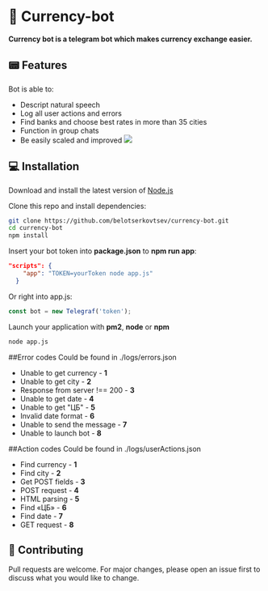 # 👻 Currency-bot

<b>Currency bot is a telegram bot which makes currency exchange easier.</b> 

## 📟 Features

Bot is able to:

- Descript natural speech
- Log all user actions and errors
- Find banks and choose best rates in more than 35 cities
- Function in group chats
- Be easily scaled and improved
![](https://i.imgur.com/4qfNb1N.png)


## 💻 Installation
Download and install the latest version of [Node.js](https://nodejs.org/en/)

Clone this repo and install dependencies:
```bash
git clone https://github.com/belotserkovtsev/currency-bot.git
cd currency-bot
npm install
```

Insert your bot token into <b>package.json</b> to <b>npm run app</b>:

```json
"scripts": {
    "app": "TOKEN=yourToken node app.js"
  }
```
Or right into app.js:
```js
const bot = new Telegraf('token');
```

Launch your application with <b>pm2</b>, <b>node</b> or <b>npm</b>

```bash
node app.js
```

##Error codes
Could be found in ./logs/errors.json
- Unable to get currency - <b>1</b>
- Unable to get city - <b>2</b>
- Response from server !== 200 - <b>3</b>
- Unable to get date - <b>4</b>
- Unable to get "ЦБ" - <b>5</b>
- Invalid date format - <b>6</b>
- Unable to send the message - <b>7</b>
- Unable to launch bot - <b>8</b>

##Action codes
Could be found in ./logs/userActions.json
- Find currency - <b>1</b>
- Find city - <b>2</b>
- Get POST fields - <b>3</b>
- POST request - <b>4</b>
- HTML parsing - <b>5</b>
- Find «ЦБ» - <b>6</b>
- Find date - <b>7</b>
- GET request - <b>8</b>

## 📱 Contributing
Pull requests are welcome. For major changes, please open an issue first to discuss what you would like to change.